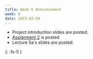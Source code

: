 ```yaml
---
title: Week 6 Announcement
week: 6
date: 2023-02-20
---
```


* Project introduction slides are posted.
* [Assignment 2](/ds5110-spring23/assignments/a2) is posted.
* Lecture 5a's slides are posted.

{: .fs-5 }
